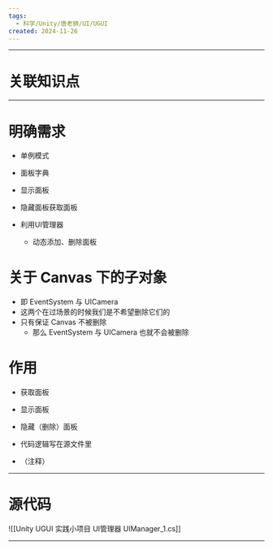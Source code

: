 ```yaml
---
tags:
  - 科学/Unity/唐老狮/UI/UGUI
created: 2024-11-26
---
```


---
# 关联知识点



---
# 明确需求

- 单例模式
- 面板字典
- 显示面板
- 隐藏面板获取面板

- 利用UI管理器
	- 动态添加、删除面板
# 关于 Canvas 下的子对象

- 即 EventSystem 与 UICamera
- 这两个在过场景的时候我们是不希望删除它们的
- 只有保证 Canvas 不被删除
	- 那么 EventSystem 与 UICamera 也就不会被删除
# 作用

- 获取面板
- 显示面板
- 隐藏（删除）面板

- 代码逻辑写在源文件里
- （注释）

---
# 源代码

![[Unity UGUI 实践小项目 UI管理器 UIManager_1.cs]]

---